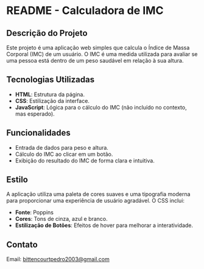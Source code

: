 # **README - Calculadora de IMC**

## **Descrição do Projeto**
Este projeto é uma aplicação web simples que calcula o Índice de Massa Corporal (IMC) de um usuário. O IMC é uma medida utilizada para avaliar se uma pessoa está dentro de um peso saudável em relação à sua altura.

## **Tecnologias Utilizadas**
- **HTML**: Estrutura da página.
- **CSS**: Estilização da interface.
- **JavaScript**: Lógica para o cálculo do IMC (não incluído no contexto, mas esperado).

## **Funcionalidades**
- Entrada de dados para peso e altura.
- Cálculo do IMC ao clicar em um botão.
- Exibição do resultado do IMC de forma clara e intuitiva.

## **Estilo**
A aplicação utiliza uma paleta de cores suaves e uma tipografia moderna para proporcionar uma experiência de usuário agradável. O CSS inclui:
- **Fonte**: Poppins
- **Cores**: Tons de cinza, azul e branco.
- **Estilização de Botões**: Efeitos de hover para melhorar a interatividade.

## **Contato**

Email: bittencourtpedro2003@gmail.com
